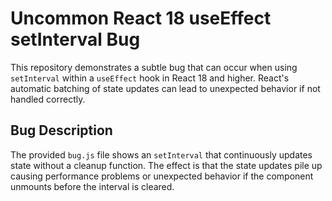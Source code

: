 # Uncommon React 18 useEffect setInterval Bug

This repository demonstrates a subtle bug that can occur when using `setInterval` within a `useEffect` hook in React 18 and higher.  React's automatic batching of state updates can lead to unexpected behavior if not handled correctly.

## Bug Description

The provided `bug.js` file shows an `setInterval` that continuously updates state without a cleanup function.  The effect is that the state updates pile up causing performance problems or unexpected behavior if the component unmounts before the interval is cleared.